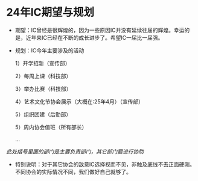 # 24年IC期望与规划

* 期望：IC曾经是很辉煌的，因为一些原因IC并没有延续往届的辉煌。幸运的是，近年来IC已经在不断的成长进步了。希望IC一届比一届强。


* 规划：IC今年主要涉及的活动

    1）开学招新（宣传部）

    2）每周上课（科技部）

    3）举办比赛（科技部）

    4）艺术文化节协会展示（大概在:25年4月）（宣传部）

    5）组织团建（后勤部）

    5）周内协会值班（所有部长）

    ...


*此处括号里面的部门是主要负责部门，其它部门要进行协助*

* 特别说明：对于其它协会的敌意IC选择视而不见，非触及底线不去正面硬刚。不同协会的实际情况不同，我们做好自己就够了。